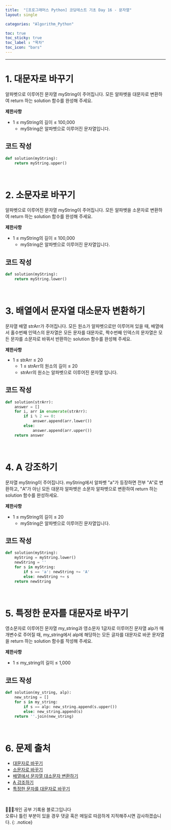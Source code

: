 ```yaml
---
title:  "[프로그래머스 Python] 코딩테스트 기초 Day 16 - 문자열"
layout: single

categories: "Algorithm_Python"

toc: true
toc_sticky: true
toc_label : "목차"
toc_icon: "bars"
---
```


***

# 1. 대문자로 바꾸기
알파벳으로 이루어진 문자열 myString이 주어집니다. 모든 알파벳을 대문자로 변환하여 return 하는 solution 함수를 완성해 주세요.

**제한사항**
- 1 ≤ myString의 길이 ≤ 100,000
  - myString은 알파벳으로 이루어진 문자열입니다.

## 코드 작성
```python
def solution(myString):
    return myString.upper()
```

<br>

# 2. 소문자로 바꾸기
알파벳으로 이루어진 문자열 myString이 주어집니다. 모든 알파벳을 소문자로 변환하여 return 하는 solution 함수를 완성해 주세요.

**제한사항**
- 1 ≤ myString의 길이 ≤ 100,000
  - myString은 알파벳으로 이루어진 문자열입니다.

## 코드 작성
```python
def solution(myString):
    return myString.lower()
```

<br>

# 3. 배열에서 문자열 대소문자 변환하기
문자열 배열 strArr가 주어집니다. 모든 원소가 알파벳으로만 이루어져 있을 때, 배열에서 홀수번째 인덱스의 문자열은 모든 문자를 대문자로, 짝수번째 인덱스의 문자열은 모든 문자를 소문자로 바꿔서 반환하는 solution 함수를 완성해 주세요.

**제한사항**
- 1 ≤ strArr ≤ 20
  - 1 ≤ strArr의 원소의 길이 ≤ 20
  - strArr의 원소는 알파벳으로 이루어진 문자열 입니다.

## 코드 작성
```python
def solution(strArr):
    answer = []
    for i, arr in enumerate(strArr):
        if i % 2 == 0:
            answer.append(arr.lower())
        else:
            answer.append(arr.upper())
    return answer
```

<br>

# 4. A 강조하기
문자열 myString이 주어집니다. myString에서 알파벳 "a"가 등장하면 전부 "A"로 변환하고, "A"가 아닌 모든 대문자 알파벳은 소문자 알파벳으로 변환하여 return 하는 solution 함수를 완성하세요.

**제한사항**
- 1 ≤ myString의 길이 ≤ 20
  - myString은 알파벳으로 이루어진 문자열입니다.

## 코드 작성
```python
def solution(myString):
    myString = myString.lower()
    newString = ''
    for s in myString:
        if s == 'a': newString += 'A'
        else: newString += s
    return newString
```

<br>

# 5. 특정한 문자를 대문자로 바꾸기
영소문자로 이루어진 문자열 my_string과 영소문자 1글자로 이루어진 문자열 alp가 매개변수로 주어질 때, my_string에서 alp에 해당하는 모든 글자를 대문자로 바꾼 문자열을 return 하는 solution 함수를 작성해 주세요.

**제한사항**
- 1 ≤ my_string의 길이 ≤ 1,000

## 코드 작성
```python
def solution(my_string, alp):
    new_string = []
    for s in my_string:
        if s == alp: new_string.append(s.upper())
        else: new_string.append(s)
    return ''.join(new_string)
```

<br>

# 6. 문제 출처
- [대문자로 바꾸기](https://school.programmers.co.kr/learn/courses/30/lessons/181877)
- [소문자로 바꾸기](https://school.programmers.co.kr/learn/courses/30/lessons/181876)
- [배열에서 문자열 대소문자 변환하기](https://school.programmers.co.kr/learn/courses/30/lessons/181875)
- [A 강조하기](https://school.programmers.co.kr/learn/courses/30/lessons/181874)
- [특정한 문자를 대문자로 바꾸기](https://school.programmers.co.kr/learn/courses/30/lessons/181873)

<br>

👩🏻‍💻개인 공부 기록용 블로그입니다
<br>오류나 틀린 부분이 있을 경우 댓글 혹은 메일로 따끔하게 지적해주시면 감사하겠습니다.
{: .notice}